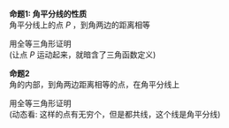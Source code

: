 **命题1: 角平分线的性质**  
角平分线上的点 $P$ ，到角两边的距离相等  
  
用全等三角形证明  
(让点 $P$ 运动起来，就暗含了三角函数定义)  
  
**命题2**  
角的内部，到角两边距离相等的点，在角平分线上  
  
用全等三角形证明  
(动态看: 这样的点有无穷个，但是都共线，这个线是角平分线)  
